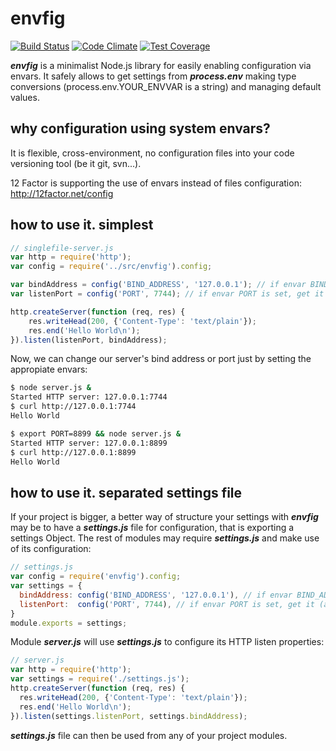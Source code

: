 # envfig
[![Build Status](https://travis-ci.org/javierarilos/envfig.svg?branch=master)](https://travis-ci.org/javierarilos/envfig) [![Code Climate](https://codeclimate.com/github/javierarilos/envfig/badges/gpa.svg)](https://codeclimate.com/github/javierarilos/envfig) [![Test Coverage](https://codeclimate.com/github/javierarilos/envfig/badges/coverage.svg)](https://codeclimate.com/github/javierarilos/envfig)

***envfig*** is a minimalist Node.js library for easily enabling configuration via envars. It safely allows to get settings from ***process.env*** making type conversions (process.env.YOUR_ENVVAR is a string) and managing default values.

## why configuration using system envars?
It is flexible, cross-environment, no configuration files into your code versioning tool (be it git, svn...).

12 Factor is supporting the use of envars instead of files configuration: http://12factor.net/config

## how to use it. simplest
```javascript
// singlefile-server.js
var http = require('http');
var config = require('../src/envfig').config;

var bindAddress = config('BIND_ADDRESS', '127.0.0.1'); // if envar BIND_ADDRESS is set, get it, else '127.0.0.1'
var listenPort = config('PORT', 7744); // if envar PORT is set, get it (as number), else 7744

http.createServer(function (req, res) {
    res.writeHead(200, {'Content-Type': 'text/plain'});
    res.end('Hello World\n');
}).listen(listenPort, bindAddress);
```

Now, we can change our server's bind address or port just by setting the appropiate envars:
```bash
$ node server.js &
Started HTTP server: 127.0.0.1:7744
$ curl http://127.0.0.1:7744
Hello World

$ export PORT=8899 && node server.js &
Started HTTP server: 127.0.0.1:8899
$ curl http://127.0.0.1:8899
Hello World
```

## how to use it. separated settings file

If your project is bigger, a better way of structure your settings with ***envfig*** may be to have a ***settings.js*** file for configuration, that is exporting a settings Object. The rest of modules may require ***settings.js*** and make use of its configuration:
```javascript
// settings.js
var config = require('envfig').config;
var settings = {
  bindAddress: config('BIND_ADDRESS', '127.0.0.1'), // if envar BIND_ADDRESS is set, get it, else '127.0.0.1'
  listenPort:  config('PORT', 7744), // if envar PORT is set, get it (as number), else 7744
}
module.exports = settings;
```
Module ***server.js*** will use ***settings.js*** to configure its HTTP listen properties:
```javascript
// server.js
var http = require('http');
var settings = require('./settings.js');
http.createServer(function (req, res) {
  res.writeHead(200, {'Content-Type': 'text/plain'});
  res.end('Hello World\n');
}).listen(settings.listenPort, settings.bindAddress);
```

***settings.js*** file can then be used from any of your project modules.